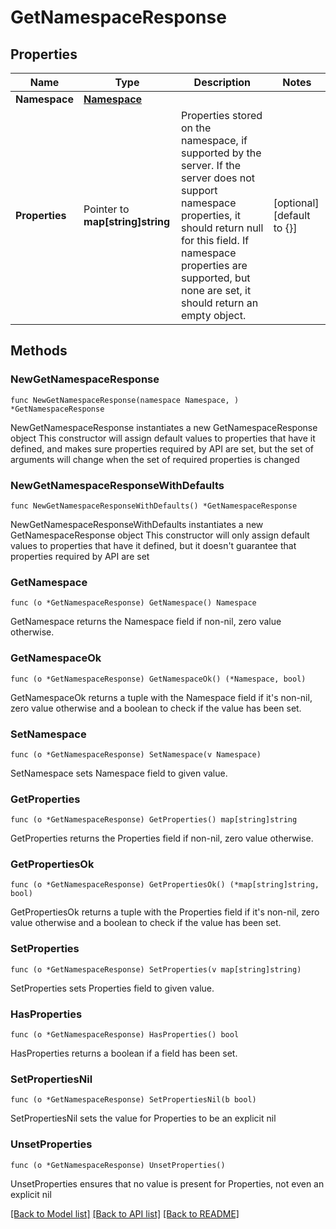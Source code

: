 # GetNamespaceResponse

## Properties

Name | Type | Description | Notes
------------ | ------------- | ------------- | -------------
**Namespace** | [**Namespace**](Namespace.md) |  | 
**Properties** | Pointer to **map[string]string** | Properties stored on the namespace, if supported by the server. If the server does not support namespace properties, it should return null for this field. If namespace properties are supported, but none are set, it should return an empty object. | [optional] [default to {}]

## Methods

### NewGetNamespaceResponse

`func NewGetNamespaceResponse(namespace Namespace, ) *GetNamespaceResponse`

NewGetNamespaceResponse instantiates a new GetNamespaceResponse object
This constructor will assign default values to properties that have it defined,
and makes sure properties required by API are set, but the set of arguments
will change when the set of required properties is changed

### NewGetNamespaceResponseWithDefaults

`func NewGetNamespaceResponseWithDefaults() *GetNamespaceResponse`

NewGetNamespaceResponseWithDefaults instantiates a new GetNamespaceResponse object
This constructor will only assign default values to properties that have it defined,
but it doesn't guarantee that properties required by API are set

### GetNamespace

`func (o *GetNamespaceResponse) GetNamespace() Namespace`

GetNamespace returns the Namespace field if non-nil, zero value otherwise.

### GetNamespaceOk

`func (o *GetNamespaceResponse) GetNamespaceOk() (*Namespace, bool)`

GetNamespaceOk returns a tuple with the Namespace field if it's non-nil, zero value otherwise
and a boolean to check if the value has been set.

### SetNamespace

`func (o *GetNamespaceResponse) SetNamespace(v Namespace)`

SetNamespace sets Namespace field to given value.


### GetProperties

`func (o *GetNamespaceResponse) GetProperties() map[string]string`

GetProperties returns the Properties field if non-nil, zero value otherwise.

### GetPropertiesOk

`func (o *GetNamespaceResponse) GetPropertiesOk() (*map[string]string, bool)`

GetPropertiesOk returns a tuple with the Properties field if it's non-nil, zero value otherwise
and a boolean to check if the value has been set.

### SetProperties

`func (o *GetNamespaceResponse) SetProperties(v map[string]string)`

SetProperties sets Properties field to given value.

### HasProperties

`func (o *GetNamespaceResponse) HasProperties() bool`

HasProperties returns a boolean if a field has been set.

### SetPropertiesNil

`func (o *GetNamespaceResponse) SetPropertiesNil(b bool)`

 SetPropertiesNil sets the value for Properties to be an explicit nil

### UnsetProperties
`func (o *GetNamespaceResponse) UnsetProperties()`

UnsetProperties ensures that no value is present for Properties, not even an explicit nil

[[Back to Model list]](../README.md#documentation-for-models) [[Back to API list]](../README.md#documentation-for-api-endpoints) [[Back to README]](../README.md)


